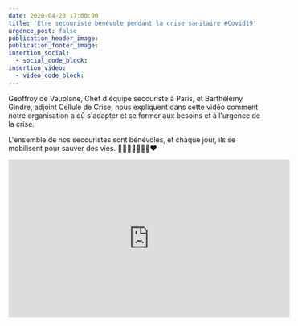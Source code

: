 ```yaml
---
date: 2020-04-23 17:00:00
title: 'Etre secouriste bénévole pendant la crise sanitaire #Covid19'
urgence_post: false
publication_header_image:
publication_footer_image:
insertion_social:
  - social_code_block:
insertion_video:
  - video_code_block:
---
```


Geoffroy de Vauplane, Chef d'&eacute;quipe secouriste &agrave; Paris, et Barth&eacute;l&eacute;my Gindre, adjoint Cellule de Crise, nous expliquent dans cette vid&eacute;o comment notre organisation a d&ucirc; s'adapter et se former aux besoins et &agrave; l'urgence de la crise.

L'ensemble de nos secouristes sont b&eacute;n&eacute;voles, et chaque jour, ils se mobilisent pour sauver des vies. 👏👏👏👏👏👏💪❤️

<iframe width="560" height="315" src="https://www.youtube.com/embed/jjuEFgaBHE4" frameborder="0" allow="accelerometer; autoplay; encrypted-media; gyroscope; picture-in-picture" allowfullscreen=""></iframe>